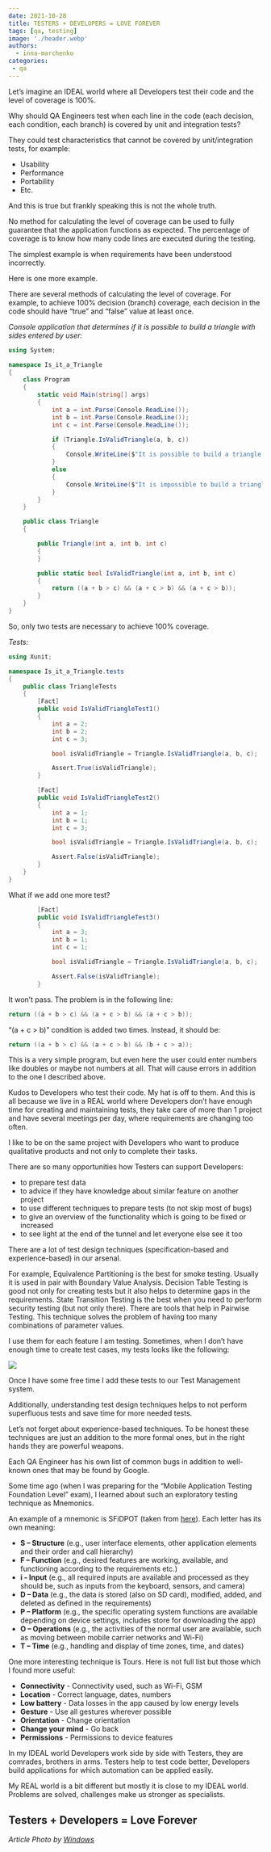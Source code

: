 ```yaml
---
date: 2021-10-28
title: TESTERS + DEVELOPERS = LOVE FOREVER
tags: [qa, testing]  
image: './header.webp'
authors:
  - inna-marchenko
categories:
 - qa
---
```

Let’s imagine an IDEAL world where all Developers test their code and the level of coverage is 100%.

Why should QA Engineers test when each line in the code (each decision, each condition, each branch) is covered by unit and integration tests?

They could test characteristics that cannot be covered by unit/integration tests, for example:
- Usability
- Performance
- Portability
- Etc.

And this is true but frankly speaking this is not the whole truth.

No method for calculating the level of coverage can be used to fully guarantee that the application functions as expected. The percentage of coverage is to know how many code lines are executed during the testing.

The simplest example is when requirements have been understood incorrectly.

Here is one more example.

There are several methods of calculating the level of coverage. For example, to achieve 100% decision (branch) coverage, each decision in the code should have “true” and “false” value at least once.

_Console application that determines if it is possible to build a triangle with sides entered by user:_

```csharp
using System;

namespace Is_it_a_Triangle
{
    class Program
    {
        static void Main(string[] args)
        {
            int a = int.Parse(Console.ReadLine());
            int b = int.Parse(Console.ReadLine());
            int c = int.Parse(Console.ReadLine());

            if (Triangle.IsValidTriangle(a, b, c))
            {
                Console.WriteLine($"It is possible to build a triangle with sides {a}, {b}, and {c}.");
            }
            else
            {
                Console.WriteLine($"It is impossible to build a triangle with sides {a}, {b}, and {c}.");
            }
        }
    }

    public class Triangle
    {

        public Triangle(int a, int b, int c)
        {
        }

        public static bool IsValidTriangle(int a, int b, int c)
        {
            return ((a + b > c) && (a + c > b) && (a + c > b));
        }
    }
}
```

So, only two tests are necessary to achieve 100% coverage.

_Tests:_

```csharp
using Xunit;

namespace Is_it_a_Triangle.tests
{
    public class TriangleTests
    {
        [Fact]
        public void IsValidTriangleTest1()
        {
            int a = 2;
            int b = 2;
            int c = 3;

            bool isValidTriangle = Triangle.IsValidTriangle(a, b, c);

            Assert.True(isValidTriangle);           
        }

        [Fact]
        public void IsValidTriangleTest2()
        {
            int a = 1;
            int b = 1;
            int c = 3;

            bool isValidTriangle = Triangle.IsValidTriangle(a, b, c);

            Assert.False(isValidTriangle);
        }
    }
}
```

What if we add one more test?

```csharp
        [Fact]
        public void IsValidTriangleTest3()
        {
            int a = 3;
            int b = 1;
            int c = 1;

            bool isValidTriangle = Triangle.IsValidTriangle(a, b, c);

            Assert.False(isValidTriangle);
        }
```

It won’t pass.
The problem is in the following line:

```csharp
return ((a + b > c) && (a + c > b) && (a + c > b));
```

“(a + c > b)” condition is added two times. Instead, it should be:

```csharp
return ((a + b > c) && (a + c > b) && (b + c > a));
```

This is a very simple program, but even here the user could enter numbers like doubles or maybe not numbers at all. That will cause errors in addition to the one I described above.

Kudos to Developers who test their code. My hat is off to them. And this is all because we live in a REAL world where Developers don’t have enough time for creating and maintaining tests, they take care of more than 1 project and have several meetings per day, where requirements are changing too often.

I like to be on the same project with Developers who want to produce qualitative products and not only to complete their tasks.

There are so many opportunities how Testers can support Developers:
- to prepare test data
- to advice if they have knowledge about similar feature on another project
- to use different techniques to prepare tests (to not skip most of bugs)
- to give an overview of the functionality which is going to be fixed or increased
- to see light at the end of the tunnel and let everyone else see it too

There are a lot of test design techniques (specification-based and experience-based) in our arsenal.

For example, Equivalence Partitioning is the best for smoke testing. Usually it is used in pair with Boundary Value Analysis.
Decision Table Testing is good not only for creating tests but it also helps to determine gaps in the requirements.
State Transition Testing is the best when you need to perform security testing (but not only there).
There are tools that help in Pairwise Testing. This technique solves the problem of having too many combinations of parameter values.

I use them for each feature I am testing. Sometimes, when I don’t have enough time to create test cases, my tests looks like the following:

![](testcases.webp)

Once I have some free time I add these tests to our Test Management system.

Additionally, understanding test design techniques helps to not perform superfluous tests and save time for more needed tests.

Let’s not forget about experience-based techniques. To be honest these techniques are just an addition to the more formal ones, but in the right hands they are powerful weapons.

Each QA Engineer has his own list of common bugs in addition to well-known ones that may be found by Google.

Some time ago (when I was preparing for the “Mobile Application Testing Foundation Level” exam), I learned about such an exploratory testing technique as Mnemonics.

An example of a mnemonic is SFiDPOT (taken from [here](https://www.istqb.org/downloads/send/61-mobile-application-testing/251-mobile-application-testing-specialist-syllabus.html)). Each letter has its own meaning:
- **S – Structure** (e.g., user interface elements, other application elements and their order and call hierarchy)
- **F – Function** (e.g., desired features are working, available, and functioning according to the requirements etc.)
- **i - Input** (e.g., all required inputs are available and processed as they should be, such as inputs from the keyboard, sensors, and camera)
- **D – Data** (e.g., the data is stored (also on SD card), modified, added, and deleted as defined in the requirements)
- **P – Platform** (e.g., the specific operating system functions are available depending on device settings, includes store for downloading the app)
- **O – Operations** (e.g., the activities of the normal user are available, such as moving between mobile carrier networks and Wi-Fi)
- **T – Time** (e.g., handling and display of time zones, time, and dates)

One more interesting technique is Tours. Here is not full list but those which I found more useful:
- **Connectivity** - Connectivity used, such as Wi-Fi, GSM
- **Location** - Correct language, dates, numbers
- **Low battery** - Data losses in the app caused by low energy levels
- **Gesture** - Use all gestures wherever possible
- **Orientation** - Change orientation
- **Change your mind** - Go back
- **Permissions** - Permissions to device features

In my IDEAL world Developers work side by side with Testers, they are comrades, brothers in arms. Testers help to test code better, Developers build applications for which automation can be applied easily.

My REAL world is a bit different but mostly it is close to my IDEAL world. Problems are solved, challenges make us stronger as specialists.

## Testers + Developers = Love Forever

_Article Photo by [Windows](https://unsplash.com/photos/p74ndnYWRY4)_

